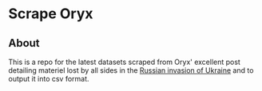 # Scrape Oryx
## About
This is a repo for the latest datasets scraped from Oryx' excellent post detailing materiel lost by all sides in the [Russian invasion of Ukraine](https://www.oryxspioenkop.com/2022/02/attack-on-europe-documenting-equipment.html) and to output it into csv format.
